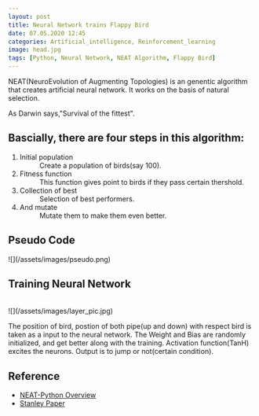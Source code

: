 ```yaml
---
layout: post
title: Neural Network trains Flappy Bird
date: 07.05.2020 12:45
categories: Artificial_intelligence, Reinforcement_learning
image: head.jpg
tags: [Python, Neural Network, NEAT Algorithm, Flappy Bird]
---
```


NEAT(NeuroEvolution of Augmenting Topologies) is an genentic algorithm that creates artificial neural network. It works on the basis of natural selection.<br>



As Darwin says,"Survival of the fittest".

<h2>Bascially, there are four steps in this algorithm:</h2>
   <ol><dl><dt><li>Initial population</li></dt>
    <dd>Create a population of birds(say 100).</dd>
  <dt><li>Fitness function</li></dt>
   <dd>This function gives point to birds if they pass certain thershold.</dd>       
  <dt><li>Collection of best</li></dt>
   <dd>Selection of best performers.</dd>
  <dt><li>And mutate</li></dt>
   <dd>Mutate them to make them even better.</dd>
</dl>
</ol>

<h2>Pseudo Code</h2>
![](/assets/images/pseudo.png)


<h2>Training Neural Network</h2><br>
![](/assets/images/layer_pic.jpg)

The position of bird, postion of both pipe(up and down) with respect bird is taken as a input to the neural network. The Weight and Bias are randomly initialized, and get better along with the training. Activation function(TanH) excites the neurons.  Output is to jump or not(certain condition).

<h2>Reference</h2>
<ul>
<li><a href="https://neat-python.readthedocs.io/en/latest/neat_overview.html">NEAT-Python Overview</a></li>
<li><a href="http://nn.cs.utexas.edu/downloads/papers/stanley.ec02.pdf">Stanley Paper</a></li>
</ul>

